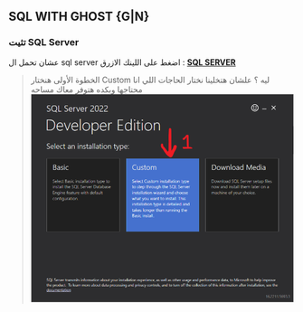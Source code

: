## SQL WITH GHOST {G|N}
### تثيت SQL Server
عشان تحمل ال sql server اضغط على اللينك الازرق :
 [**SQL SERVER**](https://www.microsoft.com/en-us/sql-server/sql-server-downloads "Download Sql Server")
> الخطوة الأولى هنختار Custom ليه ؟ علشان هتخلينا نختار الحاجات اللي انا محتاجها وبكده هتوفر معاك مساحه 
![Alt Text](./images/1.PNG)